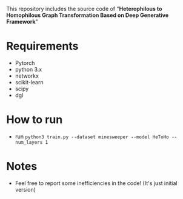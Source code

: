 
This repository includes the source code of "**Heterophilous to Homophilous Graph Transformation Based on Deep Generative Framework**"

# Requirements

* Pytorch 
* python 3.x
* networkx
* scikit-learn
* scipy
* dgl

# How to run
* run `python3 train.py --dataset minesweeper --model HeToHo --num_layers 1`

# Notes

* Feel free to report some inefficiencies in the code! (It's just initial version)
